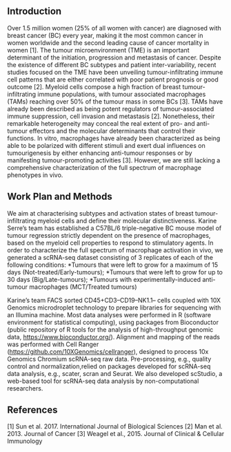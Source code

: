 ## Introduction

Over 1.5 million women (25% of all women with cancer) are diagnosed with breast cancer (BC) every year, making it the most common cancer in women worldwide and the second leading cause of cancer mortality in women [1]. The tumour microenvironment (TME) is an important determinant of the initiation, progression and metastasis of cancer. Despite the existence of different BC subtypes and patient inter-variability, recent studies focused on the TME have been unveiling tumour-infiltrating immune cell patterns that are either correlated with poor patient prognosis or good outcome [2]. Myeloid cells compose a high fraction of breast tumour-infiltrating immune populations, with tumour associated macrophages (TAMs) reaching over 50% of the tumour mass in some BCs [3]. TAMs have already been described as being potent regulators of tumour-associated immune suppression, cell invasion and metastasis [2]. Nonetheless, their remarkable heterogeneity may conceal the real extent of pro- and anti-tumour effectors and the molecular determinants that control their functions. In vitro, macrophages have already been characterized as being able to be polarized with different stimuli and exert dual influences on tumourigenesis by either enhancing anti-tumour responses or by manifesting tumour-promoting activities [3]. However, we are still lacking a comprehensive characterization of the full spectrum of macrophage phenotypes in vivo. 

## Work Plan and Methods

We aim at characterising subtypes and activation states of breast tumour-infiltrating myeloid cells and define their molecular distinctiveness.
Karine Serre’s team has established a C57BL/6 triple-negative BC mouse model of tumour regression strictly dependent on the presence of macrophages, based on the myeloid cell properties to respond to stimulatory agents. 
In order to characterize the full spectrum of macrophage activation in vivo, we generated a scRNA-seq dataset consisting of 3 replicates of each of the following conditions:
*Tumours that were left to grow for a maximum of 15 days (Not-treated/Early-tumours);
*Tumours that were left to grow for up to 30 days (Big/Late-tumours); 
*Tumours with experimentally-induced anti-tumour macrophages (MCT/Treated tumours)

Karine’s team FACS sorted CD45+CD3–CD19–NK1.1– cells coupled with 10X Genomics microdroplet technology to prepare libraries for sequencing with an Illumina machine.
Most data analyses were performed in R (software environment for statistical computing), using packages from Bioconductor (public repository of R tools for the analysis of high-throughput genomic data, https://www.bioconductor.org/). Alignment and mapping of the reads was performed with Cell Ranger (https://github.com/10XGenomics/cellranger), designed to process 10x Genomics Chromium scRNA-seq raw data. Pre-processing, e.g., quality control and normalization,relied on packages developed for scRNA-seq data analysis, e.g., scater, scran and Seurat. We also developed scStudio, a web-based tool for scRNA-seq data analysis by non-computational researchers.


## References
[1] Sun et al. 2017. International Journal of Biological Sciences 
[2] Man et al. 2013. Journal of Cancer 
[3] Weagel et al., 2015. Journal of Clinical & Cellular Immunology 




